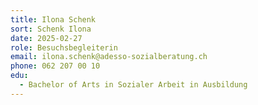 ```yaml
---
title: Ilona Schenk
sort: Schenk Ilona
date: 2025-02-27
role: Besuchsbegleiterin
email: ilona.schenk@adesso-sozialberatung.ch
phone: 062 207 00 10
edu:
  - Bachelor of Arts in Sozialer Arbeit in Ausbildung
---
```

